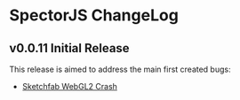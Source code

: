 SpectorJS ChangeLog
===================

## v0.0.11 Initial Release
This release is aimed to address the main first created bugs:

- [Sketchfab WebGL2 Crash](https://github.com/BabylonJS/Spector.js/issues/13)
